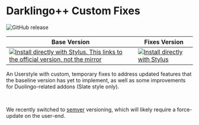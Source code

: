 # Darklingo++ Custom Fixes

![GitHub release](https://img.shields.io/github/v/release/ZykeDev/darklingo-addons?color=%2300adad&label=Version&sort=semver&style=for-the-badge)
 
Base Version | Fixes Version
------------ | -------------
[![Install directly with Stylus. This links to the official version, not the mirror](https://img.shields.io/badge/Install%20%20with-Stylus-00adad.svg?style=for-the-badge&logo=stylus)](https://cdn.jsdelivr.net/gh/33kk/uso-archive@flomaster/data/usercss/169205.user.css) | [![Install directly with Stylus](https://img.shields.io/badge/Install%20%20with-Stylus-00adad.svg?style=for-the-badge&logo=stylus)](https://raw.githubusercontent.com/ZykeDev/darklingo-mirror/main/darklingo-addons.user.css)



An Userstyle with custom, temporary fixes to address updated features that the baseline version has yet to implement, as well as some improvements for Duolingo-related addons (Slate style only).

<br>

We recently switched to [semver](semver.org) versioning, which will likely require a force-update on the user-end.


